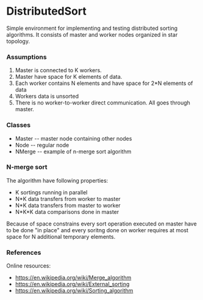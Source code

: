 # DistributedSort

Simple environment for implementing and testing distributed sorting algorithms. It consists of master and worker nodes organized in star topology.


### Assumptions

1. Master is connected to K workers.
2. Master have space for K elements of data.
3. Each worker contains N elements and have space for 2\*N elements of data
4. Workers data is unsorted
5. There is no worker-to-worker direct communication. All goes through master.


### Classes

- Master -- master node containing other nodes
- Node -- regular node
- NMerge -- example of n-merge sort algorithm


### N-merge sort

The algorithm have following properties:
 - K sortings running in parallel
 - N\*K data transfers from worker to master
 - N\*K data transfers from master to worker
 - N\*K\*K data comparisons done in master

Because of space constrains every sort operation executed on master have to be done "in place" and every soritng done on worker requires at most space for N additional temporary elements.


### References

Online resources:
* https://en.wikipedia.org/wiki/Merge_algorithm
* https://en.wikipedia.org/wiki/External_sorting
* https://en.wikipedia.org/wiki/Sorting_algorithm
